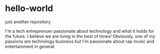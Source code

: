 # hello-world
just another repository

I'm a tech entreprenuer passionate about technology and what it holds for the future. I believe we are living in the best of times!
Obviously, one of my passions are technology business but I'm passionate about rap music and entertainment in general

